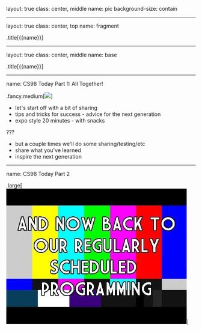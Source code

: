 layout: true
class: center, middle
name: pic
background-size: contain

---

layout: true
class: center, top
name: fragment

.title[{{name}}]

---
layout: true
class: center, middle
name: base

.title[{{name}}]


---
name: CS98 Today Part 1: All Together!

.fancy.medium[![](img/sharinggifs.gif)]

* let's start off with a bit of sharing
* tips and tricks for success - advice for the next generation
* expo style 20 minutes - with snacks

<!-- * thursdays - mostly team and checkin time
* today a bit of a mix
* Fall term projects sit by whiteboards please! -->

???
* but a couple times we'll do some sharing/testing/etc
* share what you've learned
* inspire the next generation

---
name: CS98 Today Part 2

.large[![](img/scheduled1.jpg)]



<!-- 
.fancy.medium[![](img/thefuture.gif)]


* **FallWinter**:
    * close out sprint 1 (due Sunday night)
    * evaluate and plan sprint 2 (due Monday night)
* **WinterSpring**:
    * hack-a-thing2 (due Thursday before class)
    * present a paper/article (due Monday before class)
    * will send out team form


* should this be a project? 
* will send out details about the present a paper thing tonight
* hack-a-thing2 - get some ideas from your peers - ask me on slack if you want some advice on cool tech.  i recommend ar or vr with unity, mobile with react-native, something with voice, maybe alexa
* we have some extra alexa funding for a team, but alexa is pretty limited so it could be part of a solution -->

